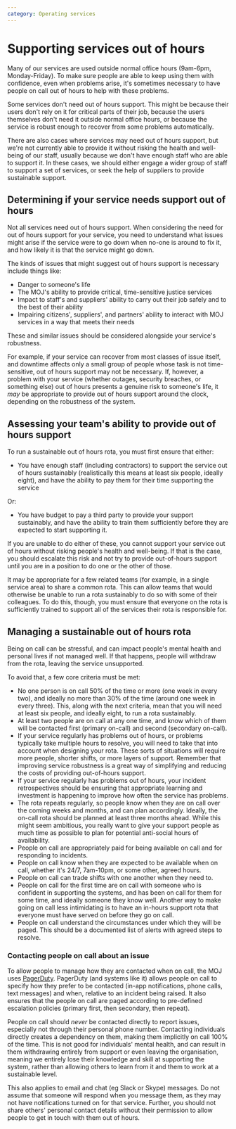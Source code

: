 ```yaml
---
category: Operating services
---
```

# Supporting services out of hours

Many of our services are used outside normal office hours (9am-6pm, Monday-Friday). To make sure people are able to keep using them with confidence, even when problems arise, it's sometimes necessary to have people on call out of hours to help with these problems.

Some services don't need out of hours support. This might be because their users don't rely on it for critical parts of their job, because the users themselves don't need it outside normal office hours, or because the service is robust enough to recover from some problems automatically.

There are also cases where services may need out of hours support, but we're not currently able to provide it without risking the health and well-being of our staff, usually because we don't have enough staff who are able to support it. In these cases, we should either engage a wider group of staff to support a set of services, or seek the help of suppliers to provide sustainable support.

## Determining if your service needs support out of hours

Not all services need out of hours support. When considering the need for out of hours support for your service, you need to understand what issues might arise if the service were to go down when no-one is around to fix it, and how likely it is that the service might go down.

The kinds of issues that might suggest out of hours support is necessary include things like:

- Danger to someone's life
- The MOJ's ability to provide critical, time-sensitive justice services
- Impact to staff's and suppliers' ability to carry out their job safely and to the best of their ability
- Impairing citizens', suppliers', and partners' ability to interact with MOJ services in a way that meets their needs

These and similar issues should be considered alongside your service's robustness.

For example, if your service can recover from most classes of issue itself, and downtime affects only a small group of people whose task is not time-sensitive, out of hours support may not be necessary. If, however, a problem with your service (whether outages, security breaches, or something else) out of hours presents a genuine risk to someone's life, it _may_ be appropriate to provide out of hours support around the clock, depending on the robustness of the system.

## Assessing your team's ability to provide out of hours support

To run a sustainable out of hours rota, you must first ensure that either:

- You have enough staff (including contractors) to support the service out of hours sustainably (realistically this means at least six people, ideally eight), and have the ability to pay them for their time supporting the service

Or:

- You have budget to pay a third party to provide your support sustainably, and have the ability to train them sufficiently before they are expected to start supporting it.

If you are unable to do either of these, you cannot support your service out of hours without risking people's health and well-being. If that is the case, you should escalate this risk and not try to provide out-of-hours support until you are in a position to do one or the other of those.

It may be appropriate for a few related teams (for example, in a single service area) to share a common rota. This can allow teams that would otherwise be unable to run a rota sustainably to do so with some of their colleagues. To do this, though, you must ensure that everyone on the rota is sufficiently trained to support all of the services their rota is responsible for.

## Managing a sustainable out of hours rota

Being on call can be stressful, and can impact people's mental health and personal lives if not managed well. If that happens, people will withdraw from the rota, leaving the service unsupported.

To avoid that, a few core criteria must be met:

- No one person is on call 50% of the time or more (one week in every two), and ideally no more than 30% of the time (around one week in every three). This, along with the next criteria, mean that you will need at least six people, and ideally eight, to run a rota sustainably.
- At least two people are on call at any one time, and know which of them will be contacted first (primary on-call) and second (secondary on-call).
- If your service regularly has problems out of hours, or problems typically take multiple hours to resolve, you will need to take that into account when designing your rota. These sorts of situations will require more people, shorter shifts, or more layers of support. Remember that improving service robustness is a great way of simplifying and reducing the costs of providing out-of-hours support.
- If your service regularly has problems out of hours, your incident retrospectives should be ensuring that appropriate learning and investment is happening to improve how often the service has problems.
- The rota repeats regularly, so people know when they are on call over the coming weeks and months, and can plan accordingly. Ideally, the on-call rota should be planned at least three months ahead. While this might seem ambitious, you really want to give your support people as much time as possible to plan for potential anti-social hours of availability.
- People on call are appropriately paid for being available on call and for responding to incidents.
- People on call know when they are expected to be available when on call, whether it's 24/7, 7am-10pm, or some other, agreed hours.
- People on call can trade shifts with one another when they need to.
- People on call for the first time are on call with someone who is confident in supporting the systems, and has been on call for them for some time, and ideally someone they know well. Another way to make going on call less intimidating is to have an in-hours support rota that everyone must have served on before they go on call.
- People on call understand the circumstances under which they will be paged. This should be a documented list of alerts with agreed steps to resolve.

### Contacting people on call about an issue

To allow people to manage how they are contacted when on call, the MOJ uses [PagerDuty](https://www.pagerduty.com). PagerDuty (and systems like it) allows people on call to specify how they prefer to be contacted (in-app notifications, phone calls, text messages) and when, relative to an incident being raised. It also ensures that the people on call are paged according to pre-defined escalation policies (primary first, then secondary, then repeat).

People on call should *never* be contacted directly to report issues, especially not through their personal phone number. Contacting individuals directly creates a dependency on them, making them implicitly on call 100% of the time. This is not good for individuals' mental health, and can result in them withdrawing entirely from support or even leaving the organisation, meaning we entirely lose their knowledge and skill at supporting the system, rather than allowing others to learn from it and them to work at a sustainable level.

This also applies to email and chat (eg Slack or Skype) messages. Do not assume that someone will respond when you message them, as they may not have notifications turned on for that service. Further, you should not share others' personal contact details without their permission to allow people to get in touch with them out of hours.
